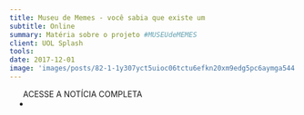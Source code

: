 ```yaml
---
title: Museu de Memes - você sabia que existe um
subtitle: Online
summary: Matéria sobre o projeto #MUSEUdeMEMES
client: UOL Splash
tools: 
date: 2017-12-01
image: 'images/posts/82-1-1y307yct5uioc06tctu6efkn20xm9edg5pc6aymga544.png'
---
```




<div class="post__share"><ul class="share__list list-reset">ACESSE A NOTÍCIA COMPLETA<li class="share__item" style="margin-left: 10px"><a class="share__link share__facebook" style="background: #fa5657" href="https://www.uol.com.br/splash/amp-stories/museu-de-memes-voce-sabia-que-isso-existia/" title="Link" rel="nofollow"><i class="fa-solid fa-link"></i></a></li></ul></div>
<!-- <div class="gallery-box"><div class="gallery"><img src="/clipping/images/example-1.jpg" loading="lazy" alt="Project"><img src="/clipping/images/example-2.jpg" loading="lazy" alt="Project"></div><em>Gallery / <a href="https://www.freepik.com/" target="_blank">Freepic</a></em></div> -->
